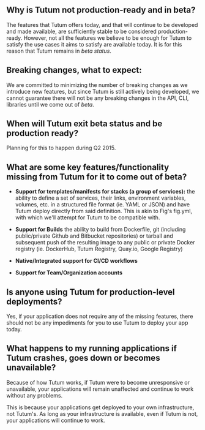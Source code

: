 ## Why is Tutum not production-ready and in beta?

The features that Tutum offers today, and that will continue to be developed and made available, are sufficiently stable to be considered production-ready. However, not all the features we believe to be enough for Tutum to satisfy the use cases it aims to satisfy are available today. It is for this reason that Tutum remains in *beta status*.

## Breaking changes, what to expect:

We are committed to minimizing the number of breaking changes as we introduce new features, but since Tutum is still actively being developed, we cannot guarantee there will not be any breaking changes in the API, CLI, libraries until we come out of *beta*.

## When will Tutum exit beta status and be production ready?

Planning for this to happen during Q2 2015. 

## What are some key features/functionality missing from Tutum for it to come out of beta?

 - **Support for templates/manifests for stacks (a group of services):** the ability to define a set of services, their links, environment variables, volumes, etc. in a structured file format (ie. YAML or JSON) and have Tutum deploy directly from said definition. This is akin to Fig's fig.yml, with which we'll attempt for Tutum to be compatible with. 

 - **Support for Builds** the ability to build from Dockerfile, git (including public/private Github and Bitbucket repositories) or tarball and subsequent push of the resulting image to any public or private Docker registry (ie. DockerHub, Tutum Registry, Quay.io, Google Registry)

 - **Native/Integrated support for CI/CD workflows**

 - **Support for Team/Organization accounts**
 
## Is anyone using Tutum for production-level deployments?

Yes, if your application does not require any of the missing features, there should not be any impediments for you to use Tutum to deploy your app today.

## What happens to my running applications if Tutum crashes, goes down or becomes unavailable?

Because of how Tutum works, if Tutum were to become unresponsive or unavailable, your applications will remain unaffected and continue to work without any problems.

This is because your applications get deployed to your own infrastructure, not Tutum's. As long as your infrastructure is available, even if Tutum is not, your applications will continue to work. 
